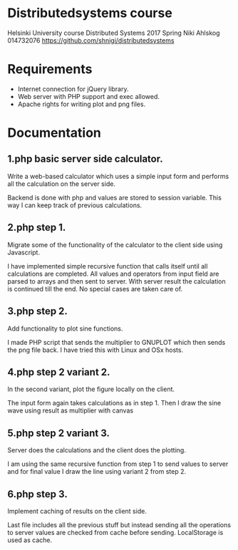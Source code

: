 # Distributedsystems course
Helsinki University course Distributed Systems 2017 Spring
Niki Ahlskog
014732076
https://github.com/shnigi/distributedsystems

# Requirements
- Internet connection for jQuery library.
- Web server with PHP support and exec allowed.
- Apache rights for writing plot and png files.

# Documentation

## 1.php basic server side calculator.
Write a web-based calculator which uses a simple input form and performs all the calculation on the server side.

Backend is done with php and values are stored to session variable. This way I can keep track of previous calculations.

## 2.php step 1.
Migrate some of the functionality of the calculator to the client side using Javascript.

I have implemented simple recursive function that calls itself until all calculations are completed. All values and operators from input field are parsed to arrays and then sent to server. With server result the calculation is continued till the end. No special cases are taken care of.

## 3.php step 2.
Add functionality to plot sine functions.

I made PHP script that sends the multiplier to GNUPLOT which then sends the png file back. I have tried this with Linux and OSx hosts.

## 4.php step 2 variant 2.
In the second variant, plot the figure locally on the client.

The input form again takes calculations as in step 1. Then I draw the sine wave using result as multiplier with canvas

## 5.php step 2 variant 3.
Server does the calculations and the client does the plotting.

I am using the same recursive function from step 1 to send values to server and for final value I draw the line using variant 2 from step 2.

## 6.php step 3.
Implement caching of results on the client side.

Last file includes all the previous stuff but instead sending all the operations to server values are checked from cache before sending. LocalStorage is used as cache.
